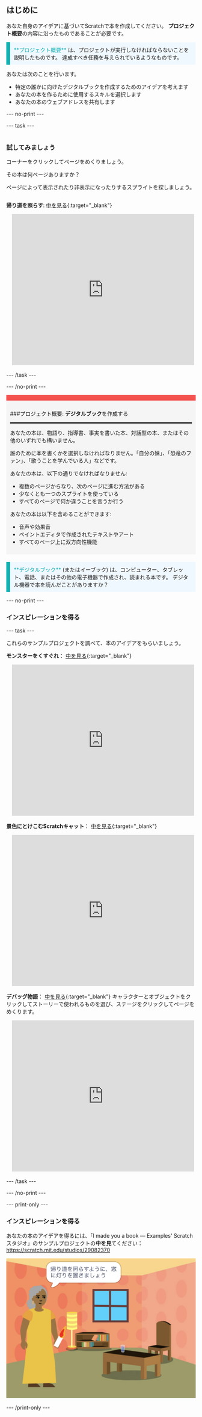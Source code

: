 ## はじめに

あなた自身のアイデアに基づいてScratchで本を作成してください。 **プロジェクト概要**の内容に沿ったものであることが必要です。

<p style="border-left: solid; border-width:10px; border-color: #0faeb0; background-color: aliceblue; padding: 10px;">
<span style="color: #0faeb0">**プロジェクト概要**</span> は、プロジェクトが実行しなければならないことを説明したものです。 達成すべき任務を与えられているようなものです。
</p>

あなたは次のことを行います。

+ 特定の誰かに向けたデジタルブックを作成するためのアイデアを考えます
+ あなたの本を作るために使用するスキルを選択します
+ あなたの本のウェブアドレスを共有します

--- no-print ---

--- task ---

<div style="display: flex; flex-wrap: wrap">
<div style="flex-basis: 200px; flex-grow: 1">

### 試してみましょう

コーナーをクリックしてページをめくりましょう。

その本は何ページありますか？

ページによって表示されたり非表示になったりするスプライトを探しましょう。

</div>
<div>

**帰り道を照らす**: [中を見る](https://scratch.mit.edu/projects/631852044/editor){:target="_blank"}
<div class="scratch-preview" style="margin-left: 15px;">
  <iframe allowtransparency="true" width="485" height="402" src="https://scratch.mit.edu/projects/embed/631852044/?autostart=false" frameborder="0"></iframe>
</div>

</div>
</div>

--- /task ---

--- /no-print ---

<div style="border-top: 15px solid #f3524f; background-color: whitesmoke; margin-bottom: 20px; padding: 10px;">

###プロジェクト概要: **デジタルブック**を作成する
<hr style="border-top: 2px solid black;">

あなたの本は、物語り、指導書、事実を書いた本、対話型の本、またはその他のいずれでも構いません。

誰のために本を書くかを選択しなければなりません。「自分の妹」、「恐竜のファン」、「歌うことを学んでいる人」などです。  

あなたの本は、以下の通りでなければなりません:
+ 複数のページからなり、次のページに進む方法がある
+ 少なくとも一つのスプライトを使っている
+ すべてのページで何か違うことを言うか行う

あなたの本は以下を含めることができます:
+ 音声や効果音
+ ペイントエディタで作成されたテキストやアート
+ すべてのページ上に双方向性機能
</div>

<p style="border-left: solid; border-width:10px; border-color: #0faeb0; background-color: aliceblue; padding: 10px;">
<span style="color: #0faeb0">**デジタルブック**</span> (またはイーブック) は、コンピューター、タブレット、電話、またはその他の電子機器で作成され、読まれる本です。 デジタル機器で本を読んだことがありますか？
</p>

--- no-print ---

### インスピレーションを得る

--- task ---

これらのサンプルプロジェクトを調べて、本のアイデアをもらいましょう。

**モンスターをくすぐれ**： [中を見る](https://scratch.mit.edu/projects/631854606/editor){:target="_blank"}
<div class="scratch-preview" style="margin-left: 15px;">
  <iframe allowtransparency="true" width="485" height="402" src="https://scratch.mit.edu/projects/embed/631854606/?autostart=false" frameborder="0"></iframe>
</div>

**景色にとけこむScratchキャット**： [中を見る](https://scratch.mit.edu/projects/631852831/editor){:target="_blank"}
<div class="scratch-preview" style="margin-left: 15px;">
  <iframe allowtransparency="true" width="485" height="402" src="https://scratch.mit.edu/projects/embed/631852831/?autostart=false" frameborder="0"></iframe>
</div>

**デバッグ物語**： [中を見る](https://scratch.mit.edu/projects/631850943/editor){:target="_blank"}
キャラクターとオブジェクトをクリックしてストーリーで使われるものを選び、ステージをクリックしてページをめくります。
<div class="scratch-preview" style="margin-left: 15px;">
  <iframe allowtransparency="true" width="485" height="402" src="https://scratch.mit.edu/projects/embed/631850943/?autostart=false" frameborder="0"></iframe>
</div>

--- /task ---

--- /no-print ---

--- print-only ---

### インスピレーションを得る

あなたの本のアイデアを得るには、「I made you a book — Examples' Scratch スタジオ」のサンプルプロジェクトの**中を見**てください：https://scratch.mit.edu/studios/29082370

![「帰り道を照らす」プロジェクト。](images/showcase_static.png)

--- /print-only ---



